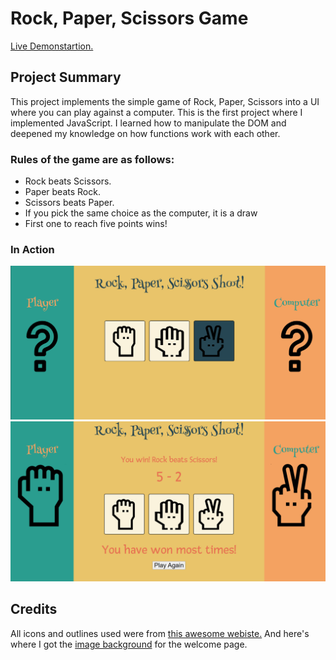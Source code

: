 # Rock, Paper, Scissors Game

<a href="https://aaronsww.github.io/rpsGame/">Live Demonstartion.</a>

## Project Summary

This project implements the simple game of Rock, Paper, Scissors into a UI where you can play against a computer. This is the first project where I implemented JavaScript. I learned how to manipulate the DOM and deepened my knowledge on how functions work with each other.

### Rules of the game are as follows:

<ul>
    <li>Rock beats Scissors.</li>
    <li>Paper beats Rock.</li>
    <li>Scissors beats Paper.</li>
    <li>If you pick the same choice as the computer, it is a draw</li>
    <li>First one to reach five points wins!</li>
</ul>

### In Action

<img src="images/ss1.png" alt="">

 <img src="images/ss2 (2).png" alt="">

## Credits

All icons and outlines used were from <a href="https://www.flaticon.com/">this awesome webiste.</a>
And here's where I got the <a href="https://www.spoonflower.com/">image background</a> for the welcome page.
